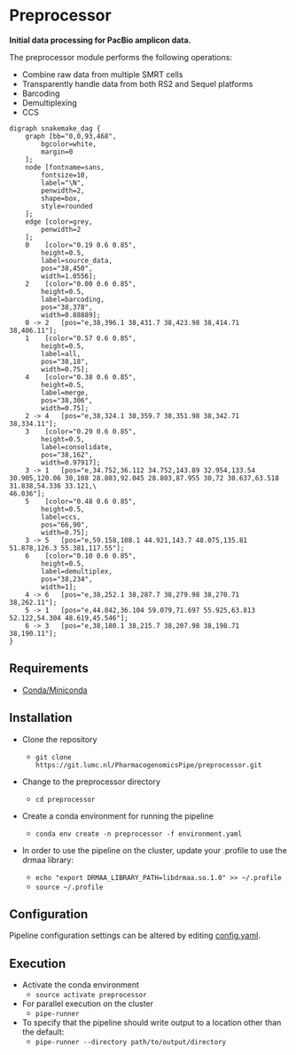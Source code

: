 # Preprocessor

**Initial data processing for PacBio amplicon data.**  

The preprocessor module performs the following operations:  
- Combine raw data from multiple SMRT cells
- Transparently handle data from both RS2 and Sequel platforms
- Barcoding
- Demultiplexing
- CCS

```plantuml
digraph snakemake_dag {
	graph [bb="0,0,93,468",
		bgcolor=white,
		margin=0
	];
	node [fontname=sans,
		fontsize=10,
		label="\N",
		penwidth=2,
		shape=box,
		style=rounded
	];
	edge [color=grey,
		penwidth=2
	];
	0	 [color="0.19 0.6 0.85",
		height=0.5,
		label=source_data,
		pos="38,450",
		width=1.0556];
	2	 [color="0.00 0.6 0.85",
		height=0.5,
		label=barcoding,
		pos="38,378",
		width=0.88889];
	0 -> 2	 [pos="e,38,396.1 38,431.7 38,423.98 38,414.71 38,406.11"];
	1	 [color="0.57 0.6 0.85",
		height=0.5,
		label=all,
		pos="38,18",
		width=0.75];
	4	 [color="0.38 0.6 0.85",
		height=0.5,
		label=merge,
		pos="38,306",
		width=0.75];
	2 -> 4	 [pos="e,38,324.1 38,359.7 38,351.98 38,342.71 38,334.11"];
	3	 [color="0.29 0.6 0.85",
		height=0.5,
		label=consolidate,
		pos="38,162",
		width=0.97917];
	3 -> 1	 [pos="e,34.752,36.112 34.752,143.89 32.954,133.54 30.905,120.06 30,108 28.803,92.045 28.803,87.955 30,72 30.637,63.518 31.838,54.336 33.121,\
46.036"];
	5	 [color="0.48 0.6 0.85",
		height=0.5,
		label=ccs,
		pos="66,90",
		width=0.75];
	3 -> 5	 [pos="e,59.158,108.1 44.921,143.7 48.075,135.81 51.878,126.3 55.381,117.55"];
	6	 [color="0.10 0.6 0.85",
		height=0.5,
		label=demultiplex,
		pos="38,234",
		width=1];
	4 -> 6	 [pos="e,38,252.1 38,287.7 38,279.98 38,270.71 38,262.11"];
	5 -> 1	 [pos="e,44.842,36.104 59.079,71.697 55.925,63.813 52.122,54.304 48.619,45.546"];
	6 -> 3	 [pos="e,38,180.1 38,215.7 38,207.98 38,198.71 38,190.11"];
}
```

## Requirements
- [Conda/Miniconda](https://conda.io/miniconda.html)  

## Installation
- Clone the repository
  - `git clone https://git.lumc.nl/PharmacogenomicsPipe/preprocessor.git`

- Change to the preprocessor directory
  - `cd preprocessor`

- Create a conda environment for running the pipeline
  - `conda env create -n preprocessor -f environment.yaml`

- In order to use the pipeline on the cluster, update your .profile to use the drmaa library:
  - `echo "export DRMAA_LIBRARY_PATH=libdrmaa.so.1.0" >> ~/.profile`
  - `source ~/.profile`

## Configuration
Pipeline configuration settings can be altered by editing [config.yaml](config.yaml).  

## Execution
- Activate the conda environment
  - `source activate preprocessor`
- For parallel execution on the cluster
  - `pipe-runner`
- To specify that the pipeline should write output to a location other than the default:
  - `pipe-runner --directory path/to/output/directory`
          
